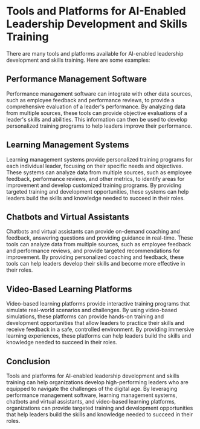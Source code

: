 Tools and Platforms for AI-Enabled Leadership Development and Skills Training
================================================================================================================================================

There are many tools and platforms available for AI-enabled leadership development and skills training. Here are some examples:

Performance Management Software
-------------------------------

Performance management software can integrate with other data sources, such as employee feedback and performance reviews, to provide a comprehensive evaluation of a leader's performance. By analyzing data from multiple sources, these tools can provide objective evaluations of a leader's skills and abilities. This information can then be used to develop personalized training programs to help leaders improve their performance.

Learning Management Systems
---------------------------

Learning management systems provide personalized training programs for each individual leader, focusing on their specific needs and objectives. These systems can analyze data from multiple sources, such as employee feedback, performance reviews, and other metrics, to identify areas for improvement and develop customized training programs. By providing targeted training and development opportunities, these systems can help leaders build the skills and knowledge needed to succeed in their roles.

Chatbots and Virtual Assistants
-------------------------------

Chatbots and virtual assistants can provide on-demand coaching and feedback, answering questions and providing guidance in real-time. These tools can analyze data from multiple sources, such as employee feedback and performance reviews, and provide targeted recommendations for improvement. By providing personalized coaching and feedback, these tools can help leaders develop their skills and become more effective in their roles.

Video-Based Learning Platforms
------------------------------

Video-based learning platforms provide interactive training programs that simulate real-world scenarios and challenges. By using video-based simulations, these platforms can provide hands-on training and development opportunities that allow leaders to practice their skills and receive feedback in a safe, controlled environment. By providing immersive learning experiences, these platforms can help leaders build the skills and knowledge needed to succeed in their roles.

Conclusion
----------

Tools and platforms for AI-enabled leadership development and skills training can help organizations develop high-performing leaders who are equipped to navigate the challenges of the digital age. By leveraging performance management software, learning management systems, chatbots and virtual assistants, and video-based learning platforms, organizations can provide targeted training and development opportunities that help leaders build the skills and knowledge needed to succeed in their roles.


